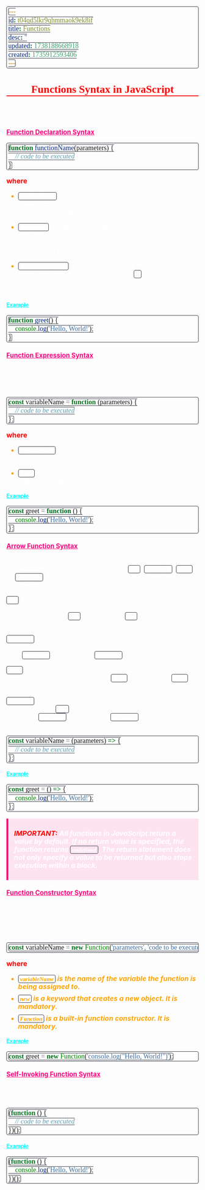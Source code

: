 ```yaml
---
id: t04qd5lkr9qhmmaok9ek8if
title: Functions
desc: ''
updated: 1738188668918
created: 1735912593406
---
```


<!-- #region styles -->
<style>
    * { font-size: 18px; }
    h1 {
        color: red;
        font-weight: bold;
        border-bottom: 2px solid red; 
        font-family: 'Algerian';
        text-align: center;
        font-size: 2em;
    }
    h2 { 
        color: crimson; 
        font-weight: bold;
        font-family: 'Algerian'; 
        border-bottom: 2px solid crimson;
        font-size: 1.5em;
    }
    h3 { 
        color: rgb(255, 0, 127);
        font-weight: bold;
        text-decoration: underline;
        font-size: 1.2em;
        font-size: 1.2em;
    }
    h4 { 
        color: rgb(0, 255, 255);
        font-weight: bold;
        text-decoration: underline;
        font-size: 1em; 
    }
    h5 { 
        color: darkblue;
        font-weight: bold;
        font-style: italic;
        font-size: 0.9em;
    }
    code {
        font-family: 'Cascadia Code';
        border: 1px solid #282A36; 
        border-radius: 4px; 
        padding: 1px 4px; 
    }
    pre {
        font-family: 'Cascadia Code';
        border: 1px solid #282A36; 
        border-radius: 4px; 
        padding: 1px 4px; 
    }
    p { 
        font-style: 'Cascadia Code';
        color: white;
    }
    li { 
        margin-bottom: 10px;
        font-style: italic;
        font-weight: bold;
        color: orange;
    }
    ul { 
        margin-bottom: 10px;
        font-style: italic;
        font-weight: bold;
        color: orange;
    }
    b {
        font-weight: bold;
        color: rgb(255, 0, 0); 
    }
    u {
        text-decoration: underline;
        font-weight: bold;
        font-style: italic; 
    }
    a {
        color: #98c379;
        text-decoration: none;
    }
        a:hover {
        text-decoration: underline;
    }
    i {
        font-style: italic;
        color: yellow;
    }
    blockquote {
    background: rgba(255, 0, 127, 0.1); /* Light pink background */
    border-left: 5px solid rgb(255, 0, 127); /* Bold pink left border */
    padding: 10px 15px;
    margin: 10px 0;
    font-style: italic;
    font-weight: bold;
    color: white;
    }
</style>
<!-- #endregion -->

# Functions Syntax in JavaScript

A function is a block of code that performs a specific task. It is executed when "something" invokes it (calls it).

### Function Declaration Syntax

```js
function functionName(parameters) {
    // code to be executed
}
```

<b>where</b>

-   `functionName` is the name of the function. It is a unique identifier for the function. It is used to call the function. It is optional.

-   `parameters` are the values passed to the function. They are optional. A function can have zero or more parameters. They are separated by commas. They are used to pass values to the function.
-   `code to be executed` is the block of code that performs the task. It is enclosed in curly braces `{}`. It is mandatory. It is the code that is executed when the function is called.

#### Example

```js
function greet() {
    console.log('Hello, World!');
}
```

### Function Expression Syntax

A function expression is a function that is assigned to a variable. It is not hoisted. It is executed when the variable is called.

```js
const variableName = function (parameters) {
    // code to be executed
};
```

<b>where</b>

-   `variableName` is the name of the variable the function is being assigned to.

-   `const` is a keyword that declares a constant variable. It is mandatory.

#### Example

```js
const greet = function () {
    console.log('Hello, World!');
};
```

### Arrow Function Syntax

An arrow function is a shorter syntax for writing function expressions. It does not have its own `this`, `arguments`, `super`, or `new.target`. It is not hoisted. It is executed when the variable is called.

`this` when talking about functions in general refers to the object that the function is a method of. Arrow functions do not have their own `this`. They inherit `this` from the parent scope.

`arguments` is an array-like object that contains the arguments passed to the function. Arrow functions do not have their own `arguments`. They inherit `arguments` from the parent scope.

`super` is used to call functions on an object's parent. Arrow functions do not have their own `super`. They inherit `super` from the parent scope.

`new.target` is used to determine whether a function was called with the `new` operator. Arrow functions do not have their own `new.target`. They inherit `new.target` from the parent scope.

```js
const variableName = (parameters) => {
    // code to be executed
};
```

#### Example

```js
const greet = () => {
    console.log('Hello, World!');
};
```

> <b>IMPORTANT:</b> All functions in JavaScript return a value by default. If no return value is specified, the function returns `undefined`.
> The return statement does not only specify a value to be returned but also stops execution within a block.

### Function Constructor Syntax

A function constructor is a built-in function that creates a new function object. It is not recommended to use the function constructor to create functions. It is slower and less secure.

```js
const variableName = new Function('parameters', 'code to be executed');
```

<b>where</b>

-   `variableName` is the name of the variable the function is being assigned to.
-   `new` is a keyword that creates a new object. It is mandatory.
-   `Function` is a built-in function constructor. It is mandatory.

#### Example

```js
const greet = new Function('console.log("Hello, World!")');
```

### Self-Invoking Function Syntax

A self-invoking function is a function that runs as soon as it is defined. It is executed immediately. It is not hoisted.

```js
(function () {
    // code to be executed
})();
```

#### Example

```js
(function () {
    console.log('Hello, World!');
})();
```
